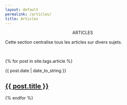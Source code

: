 ```yaml
---
layout: default
permalink: /articles/
title: Articles
---
```

<p align="center">ARTICLES</p>
<p>Cette section centralise tous les articles sur divers sujets.</p><br>


 {% for post in site.tags.article %}
  <article>
  <div class="date"><time datetime="{{ post.date | date: "%Y-%m-%d" }}">{{ post.date | date_to_string }}</time></div>
    <h2>
        <a href="{{ post.url }}">{{ post.title }}</a>
    </h2>
      </article>
{% endfor %}
